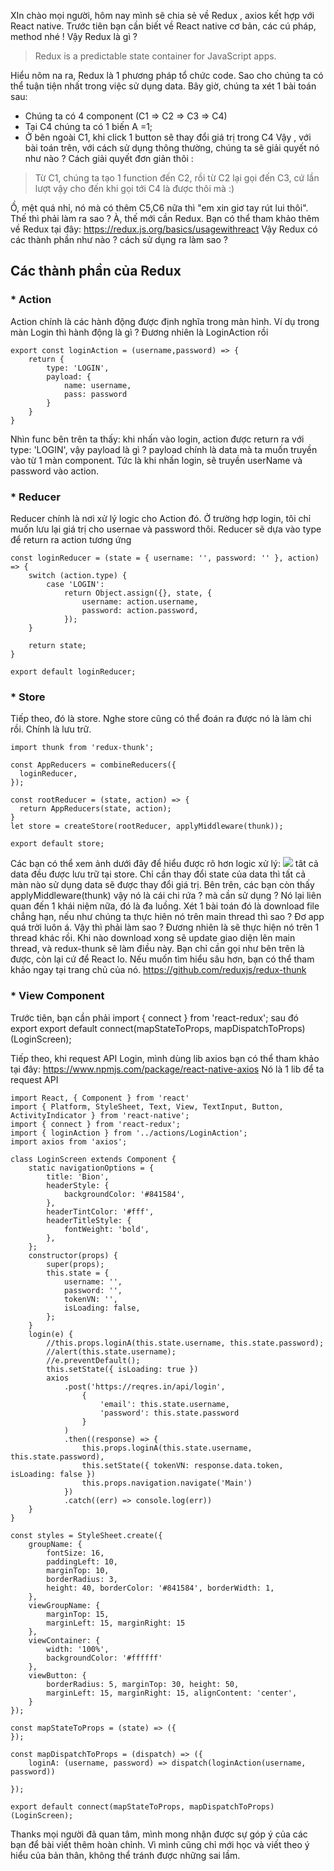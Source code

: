 XIn chào mọi người, hôm nay mình sẽ chia sẻ về Redux , axios kết hợp với React native.
Trước tiên bạn cần biết về React native cơ bản, các cú pháp, method nhé !
Vậy Redux là gì ? 
> Redux is a predictable state container for JavaScript apps.
> 
Hiểu nôm na ra, Redux là 1 phương pháp tổ chức code. Sao cho chúng ta có thể tuận tiện nhất trong việc sử dụng data.
Bây giờ, chúng ta xét 1 bài toán sau:
*  Chúng ta có 4 component (C1 => C2 => C3 => C4)
*  Tại C4 chúng ta có 1 biến A =1;
*  Ở bên ngoài C1, khi click 1 button sẽ thay đổi giá trị trong C4
Vậy , với bài toán trên, với cách sử dụng thông thường, chúng ta sẽ giải quyết nó như nào ?
Cách giải quyết đơn giản thôi : 
> Từ C1, chúng ta tạo 1 function đến C2, rồi từ C2 lại gọi đến C3, cứ lần lượt vậy cho đến khi gọi tới C4 là được thôi mà :)
> 
Ồ, mệt quá nhỉ, nó mà có thêm C5,C6 nữa thì "em xin giơ tay rút lui thôi".
Thế thì phải làm ra sao ? À, thế mới cần Redux. Bạn có thể tham khảo thêm về Redux tại đây: https://redux.js.org/basics/usagewithreact
Vậy Redux có các thành phần như nào ? cách sử dụng ra làm sao ?
## Các thành phần của Redux
### * Action
Action chính là các hành động được định nghĩa trong màn hình. Ví dụ trong màn Login thì hành động là gì ?  Đương nhiên là LoginAction rồi
```
export const loginAction = (username,password) => {
    return {
        type: 'LOGIN',
        payload: {
            name: username,
            pass: password
        }
    }
}
```
Nhìn func bên trên ta thấy: khi nhấn vào login, action được return ra với type: 'LOGIN', vậy payload là gì ? payload chính là data mà ta muốn truyền vào từ 1 màn component. Tức là khi nhấn login, sẽ truyền userName và password vào action.
### * Reducer
Reducer chính là nơi xử lý logic cho Action đó. Ở trường hợp login, tôi chỉ muốn lưu lại giá trị cho usernae và password thôi. Reducer sẽ dựa vào type để return ra action tương ứng
```
const loginReducer = (state = { username: '', password: '' }, action) => {
    switch (action.type) {
        case 'LOGIN':
            return Object.assign({}, state, {
                username: action.username,
                password: action.password,
            });
    }

    return state;
}

export default loginReducer;
```
### * Store
Tiếp theo, đó là store. Nghe store cũng có thể đoán ra được nó là làm chi rồi. Chính là lưu trữ. 

```
import thunk from 'redux-thunk';

const AppReducers = combineReducers({
  loginReducer,
});

const rootReducer = (state, action) => {
  return AppReducers(state, action);
}
let store = createStore(rootReducer, applyMiddleware(thunk));

export default store;
```

Các bạn có thể xem ảnh dưới đây để hiểu được rõ hơn logic xử lý:
![](https://images.viblo.asia/bdd0e15f-4b51-4136-940f-f5d23f3c264a.png)
tât cả data đều được lưu trữ tại store. Chỉ cần thay đổi state của data thì tất cả màn nào sử dụng data sẽ được  thay đổi giá trị.
Bên trên, các bạn còn thấy applyMiddleware(thunk) vậy nó là cái chi rứa ? mà cần sử dụng ? 
Nó lại liên quan đến 1 khái niệm nữa, đó là đa luồng. 
Xét 1 bài toán đó là download file chẳng hạn, nếu như chúng ta thực hiên nó trên main thread thì sao ? Đơ app quá trời luôn á. Vậy thì phải làm sao ? Đương nhiên là sẽ thực hiện nó trên 1 thread khác rồi. Khi nào download xong sẽ update giao diện lên main thread, và redux-thunk sẽ làm điều này. Bạn chỉ cần gọi như bên trên là được, còn lại cứ để React lo. Nếu muốn tìm hiểu sâu hơn, bạn có thể tham khảo ngay tại trang chủ của nó. 
https://github.com/reduxjs/redux-thunk

### * View Component
Trước tiên, bạn cần phải import { connect } from 'react-redux'; sau đó export export default connect(mapStateToProps, mapDispatchToProps)(LoginScreen); 

Tiếp theo,  khi request API Login, mình dùng lib axios bạn có thể tham khảo tại đây: https://www.npmjs.com/package/react-native-axios
Nó là 1 lib để ta request API

```
import React, { Component } from 'react'
import { Platform, StyleSheet, Text, View, TextInput, Button, ActivityIndicator } from 'react-native';
import { connect } from 'react-redux';
import { loginAction } from '../actions/LoginAction';
import axios from 'axios';

class LoginScreen extends Component {
    static navigationOptions = {
        title: 'Bion',
        headerStyle: {
            backgroundColor: '#841584',
        },
        headerTintColor: '#fff',
        headerTitleStyle: {
            fontWeight: 'bold',
        },
    };
    constructor(props) {
        super(props);
        this.state = {
            username: '',
            password: '',
            tokenVN: '',
            isLoading: false,
        };
    }
    login(e) {
        //this.props.loginA(this.state.username, this.state.password);
        //alert(this.state.username);
        //e.preventDefault();
        this.setState({ isLoading: true })
        axios
            .post('https://reqres.in/api/login',
                {
                    'email': this.state.username,
                    'password': this.state.password
                }
            )
            .then((response) => {
                this.props.loginA(this.state.username, this.state.password),
                this.setState({ tokenVN: response.data.token, isLoading: false })
                this.props.navigation.navigate('Main')
            })
            .catch((err) => console.log(err))
    }
}

const styles = StyleSheet.create({
    groupName: {
        fontSize: 16,
        paddingLeft: 10,
        marginTop: 10,
        borderRadius: 3,
        height: 40, borderColor: '#841584', borderWidth: 1,
    },
    viewGroupName: {
        marginTop: 15,
        marginLeft: 15, marginRight: 15
    },
    viewContainer: {
        width: '100%',
        backgroundColor: '#ffffff'
    },
    viewButton: {
        borderRadius: 5, marginTop: 30, height: 50,
        marginLeft: 15, marginRight: 15, alignContent: 'center',
    }
});

const mapStateToProps = (state) => ({
});

const mapDispatchToProps = (dispatch) => ({
    loginA: (username, password) => dispatch(loginAction(username, password))

});

export default connect(mapStateToProps, mapDispatchToProps)(LoginScreen);
```
Thanks mọi người đã quan tâm, mình mong nhận được sự góp ý của các bạn để bài viết thêm hoàn chỉnh. Vì mình cũng chỉ mới học và viết theo ý hiểu của bản thân, không thể tránh được những sai lầm.